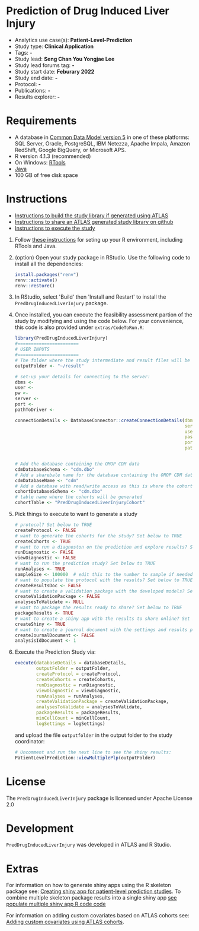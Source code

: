 Prediction of Drug Induced Liver Injury
========================================================

- Analytics use case(s): **Patient-Level-Prediction**
- Study type: **Clinical Application**
- Tags: **-**
- Study lead: **Seng Chan You Yongjae Lee**
- Study lead forums tag: **-**
- Study start date: **Feburary 2022**
- Study end date: **-**
- Protocol: **-**
- Publications: **-**
- Results explorer: **-**

Requirements
============

- A database in [Common Data Model version 5](https://github.com/OHDSI/CommonDataModel) in one of these platforms: SQL Server, Oracle, PostgreSQL, IBM Netezza, Apache Impala, Amazon RedShift, Google BigQuery, or Microsoft APS.
- R version 4.1.3 (recommended)
- On Windows: [RTools](http://cran.r-project.org/bin/windows/Rtools/)
- [Java](http://java.com)
- 100 GB of free disk space

Instructions
========================================================

- [Instructions to build the study library if generated using ATLAS](STUDY-PACKAGE-BUILD.md)
- [Instructions to share an ATLAS generated study library on github](STUDY-PACKAGE-SHARE.md)
- [Instructions to execute the study ](STUDY-PACKAGE-EXECUTE.md)

1. Follow [these instructions](https://ohdsi.github.io/Hades/rSetup.html) for seting up your R environment, including RTools and Java.

2. (option) Open your study package in RStudio. Use the following code to install all the dependencies:

	```r
	install.packages("renv")
	renv::activate()
	renv::restore()
	```

3. In RStudio, select 'Build' then 'Install and Restart' to install the `PredDrugInducedLiverInjury` package.

4. Once installed, you can execute the feasibility assessment partion of the study by modifying and using the code below. For your convenience, this code is also provided under `extras/CodeToRun.R`:

	```r
	library(PredDrugInducedLiverInjury)
    #=======================
    # USER INPUTS
    #=======================
    # The folder where the study intermediate and result files will be written:
    outputFolder <- "~/result"

    # set-up your details for connecting to the server:
    dbms <- 
    user <- 
    pw <- 
    server <- 
    port <- 
    pathToDriver <- 

    connectionDetails <- DatabaseConnector::createConnectionDetails(dbms = dbms,
                                                                    server = server,
                                                                    user = user,
                                                                    password = pw,
                                                                    port = port,
                                                                    pathToDriver = pathToDriver)
    
    
    # Add the database containing the OMOP CDM data
    cdmDatabaseSchema <- "cdm.dbo"
    # Add a sharebale name for the database containing the OMOP CDM data
    cdmDatabaseName <- "cdm"
    # Add a database with read/write access as this is where the cohorts will be generated
    cohortDatabaseSchema <- "cdm.dbo"
    # table name where the cohorts will be generated
    cohortTable <- "PredDrugInducedLiverInjuryCohort"

	```

5. Pick things to execute to want to generate a study
  	```r
    # protocol? Set below to TRUE
    createProtocol <- FALSE
    # want to generate the cohorts for the study? Set below to TRUE
    createCohorts <- TRUE
    # want to run a diagnoston on the prediction and explore results? Set below to TRUE
    runDiagnostic <- FALSE
    viewDiagnostic <- FALSE
    # want to run the prediction study? Set below to TRUE
    runAnalyses <- TRUE
    sampleSize <- 100000  # edit this to the number to sample if needed
    # want to populate the protocol with the results? Set below to TRUE
    createResultsDoc <- FALSE
    # want to create a validation package with the developed models? Set below to TRUE
    createValidationPackage <- FALSE
    analysesToValidate <- NULL
    # want to package the results ready to share? Set below to TRUE
    packageResults <- TRUE
    # want to create a shiny app with the results to share online? Set below to TRUE
    createShiny <- TRUE
    # want to create a journal document with the settings and results populated? Set below to TRUE
    createJournalDocument <- FALSE
    analysisIdDocument <- 1
    ```

9. Execute the Prediction Study via:
	```r
	execute(databaseDetails = databaseDetails,
            outputFolder = outputFolder, 
            createProtocol = createProtocol, 
            createCohorts = createCohorts, 
            runDiagnostic = runDiagnostic,
            viewDiagnostic = viewDiagnostic, 
            runAnalyses = runAnalyses, 
            createValidationPackage = createValidationPackage, 
            analysesToValidate = analysesToValidate, 
            packageResults = packageResults,
            minCellCount = minCellCount, 
            logSettings = logSettings)
	```
	and upload the file ```outputfolder``` in the output folder to the study coordinator:

	```r
	# Uncomment and run the next line to see the shiny results:
    PatientLevelPrediction::viewMultiplePlp(outputFolder)
	```

License
=======
The `PredDrugInducedLiverInjury` package is licensed under Apache License 2.0

Development
===========
`PredDrugInducedLiverInjury` was developed in ATLAS and R Studio.

Extras
========================================================

For information on how to generate shiny apps using the R skeleton package see: [Creating shiny app for patient-level prediction studies](https://raw.githubusercontent.com/OHDSI/PatientLevelPrediction/testcode/inst/doc/CreatingShinyApp.pdf).  To combine multiple skeleton package results into a single shiny app [see populate multiple shiny app R code code](https://github.com/OHDSI/PredDrugInducedLiverInjury/blob/master/extras/populateMultipleShiny.R)

For information on adding custom covariates based on ATLAS cohorts see:  [Adding custom covariates using ATLAS cohorts](https://raw.githubusercontent.com/OHDSI/PredDrugInducedLiverInjury/master/inst/doc/AddingCohortCovariates.pdf).
